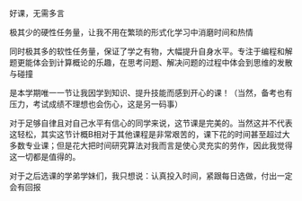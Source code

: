 好课，无需多言

极其少的硬性任务量，让我不用在繁琐的形式化学习中消磨时间和热情

同时极其多的软性任务量，保证了学之有物，大幅提升自身水平。专注于编程和解题更能体会到计算概论的乐趣，在思考问题、解决问题的过程中体会到思维的发散与碰撞

是本学期唯一一节让我因学到知识、提升技能而感到开心的课！（当然，备考也有压力，考试成绩不理想也会伤心，这是另一码事）

对于足够自律且对自己水平有信心的同学来说，这节课是完美的。当然这并不代表这轻松，其实这节计概B相对于其他课程是非常艰苦的，课下花的时间甚至超过大多数专业课；但是花大把时间研究算法对我而言是使心灵充实的劳作，因此我觉得这一切都是值得的。

对于之后选课的学弟学妹们，我只想说：认真投入时间，紧跟每日选做，付出一定会有回报
